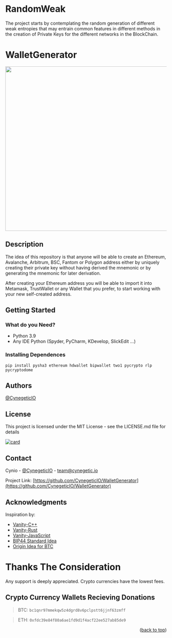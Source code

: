 # RandomWeak
The project starts by contemplating the random generation of different weak entropies that may entrain common features in different methods in the creation of Private Keys for the different networks in the BlockChain.

# WalletGenerator

<img src="https://img2.helpnetsecurity.com/posts2019/ise-042019-1.jpg" width="512"/>

## Description

The idea of this repository is that anyone will be able to create an Ethereum, Avalanche, Arbitrum, BSC, Fantom or Polygon address either by uniquely creating their private key without having derived the mnemonic or by generating the mnemonic for later derivation.

After creating your Ethereum address you will be able to import it into Metamask, TrustWallet or any Wallet that you prefer, to start working with your new self-created address.

## Getting Started

### What do you Need?

* Python 3.9
* Any IDE Python (Spyder, PyCharm, KDevelop, SlickEdit ...)

### Installing Dependences

```
pip install pysha3 ethereum hdwallet bipwallet two1 pycrypto rlp pycryptodome
```

## Authors
  
[@CynegeticIO](https://twitter.com/CynegeticIO)

## License

This project is licensed under the MIT License - see the LICENSE.md file for details

[![card](https://github-readme-stats.vercel.app/api?username=CynegeticIO&theme=default&show_icons=true)](https://github.com/CynegeticIO/)

## Contact

Cynio - [@CynegeticIO](https://twitter.com/CynegeticIO) - team@cynegetic.io

Project Link: [https://github.com/CynegeticIO/WalletGenerator](https://github.com/CynegeticIO/WalletGenerator)


## Acknowledgments

Inspiration by:

* [Vanity-C++](https://github.com/johguse/profanity)
* [Vanity-Rust](https://rustrepo.com/repo/Limeth-ethaddrgen-rust-cryptography)
* [Vanity-JavaScript](https://github.com/MyEtherWallet/VanityEth)
* [BIP44 Standard Idea](https://github.com/michailbrynard/ethereum-bip44-python)
* [Origin Idea for BTC](https://github.com/21dotco/two1-python/tree/master/two1)

# Thanks The Consideration

Any support is deeply appreciated.
Crypto currencies have the lowest fees.

## Crypto Currency Wallets Recieving Donations

> BTC:  `bc1qnr97mmekqw5z4dgrd8v6pclpstt6jjnf63zmff`

> ETH:  `0xfdc39e84f80a6ae1fd9d1f4acf22ee527ab85de9`

<p align="right">(<a href="#top">back to top</a>)</p>
